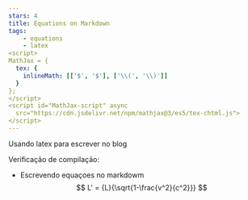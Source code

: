 ```yaml
---
stars: 4
title: Equations on Markdown
tags:
	- equations
	- latex
<script>
MathJax = {
  tex: {
    inlineMath: [['$', '$'], ['\\(', '\\)']]
  }
};
</script>
<script id="MathJax-script" async
  src="https://cdn.jsdelivr.net/npm/mathjax@3/es5/tex-chtml.js">
</script>
---
```


Usando latex para escrever no blog

Verificação de compilação:
- Escrevendo equaçoes no markdowm
$$
 L' = {L}{\sqrt{1-\frac{v^2}{c^2}}}
$$
